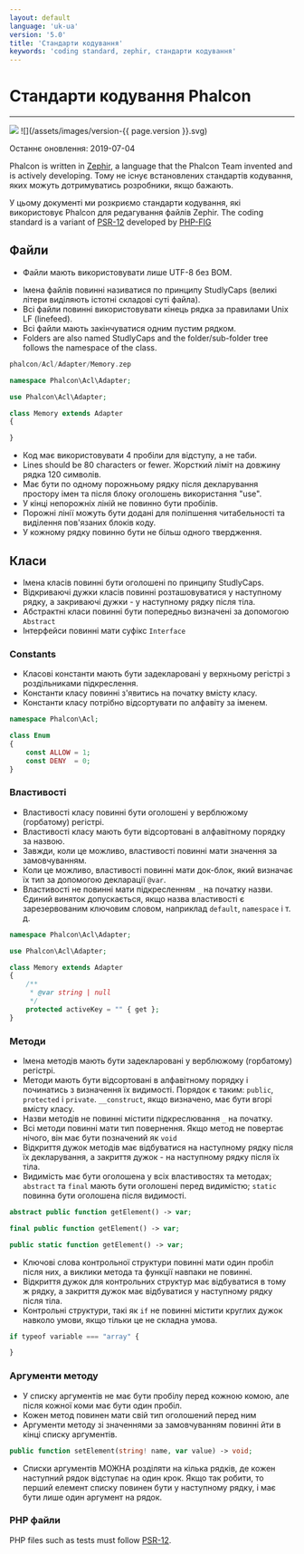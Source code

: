 ```yaml
---
layout: default
language: 'uk-ua'
version: '5.0'
title: 'Стандарти кодування'
keywords: 'coding standard, zephir, стандарти кодування'
---
```


# Стандарти кодування Phalcon
- - -
![](/assets/images/document-status-stable-success.svg) ![](/assets/images/version-{{ page.version }}.svg)

Останнє оновлення: 2019-07-04

Phalcon is written in [Zephir][zephir], a language that the Phalcon Team invented and is actively developing. Тому не існує встановлених стандартів кодування, яких можуть дотримуватись розробники, якщо бажають.

У цьому документі ми розкриємо стандарти кодування, які використовує Phalcon для редагування файлів Zephir. The coding standard is a variant of [PSR-12][psr-12] developed by [PHP-FIG][php-fig]

## Файли
* Файли мають використовувати лише UTF-8 без BOM.
- Імена файлів повинні називатися по принципу StudlyCaps (великі літери виділяють істотні складові суті файла).
- Всі файли повинні використовувати кінець рядка за правилами Unix LF (linefeed).
- Всі файли мають закінчуватися одним пустим рядком.
- Folders are also named StudlyCaps and the folder/sub-folder tree follows the namespace of the class.

```php
phalcon/Acl/Adapter/Memory.zep
```

```php
namespace Phalcon\Acl\Adapter;

use Phalcon\Acl\Adapter;

class Memory extends Adapter
{

}
```

- Код має використовувати 4 пробіли для відступу, а не таби.
- Lines should be 80 characters or fewer. Жорсткий ліміт на довжину рядка 120 символів.
- Має бути по одному порожньому рядку після декларування простору імен та після блоку оголошень використання "use".
- У кінці непорожніх ліній не повинно бути пробілів.
- Порожні лінії можуть бути додані для поліпшення читабельності та виділення пов'язаних блоків коду.
- У кожному рядку повинно бути не більш одного твердження.

## Класи
- Імена класів повинні бути оголошені по принципу StudlyCaps.
- Відкриваючі дужки класів повинні розташовуватися у наступному рядку, а закриваючі дужки - у наступному рядку після тіла.
- Абстрактні класи повинні бути попередньо визначені за допомогою `Abstract`
- Інтерфейси повинні мати суфікс `Interface`

### Constants
- Класові константи мають бути задекларовані у верхньому регістрі з роздільниками підкреслення.
- Константи класу повинні з'явитись на початку вмісту класу.
- Константи класу потрібно відсортувати по алфавіту за іменем.

```php
namespace Phalcon\Acl;

class Enum
{
    const ALLOW = 1;
    const DENY  = 0;
}
```

### Властивості
- Властивості класу повинні бути оголошені у верблюжому (горбатому) регістрі.
- Властивості класу мають бути відсортовані в алфавітному порядку за назвою.
- Завжди, коли це можливо, властивості повинні мати значення за замовчуванням.
- Коли це можливо, властивості повинні мати док-блок, який визначає їх тип за допомогою декларації `@var`.
- Властивості не повинні мати підкресленням `_` на початку назви. Єдиний виняток допускається, якщо назва властивості є зарезервованим ключовим словом, наприклад `default`, `namespace` і т. д.

```php
namespace Phalcon\Acl\Adapter;

use Phalcon\Acl\Adapter;

class Memory extends Adapter
{
    /**
     * @var string | null
     */
    protected activeKey = "" { get };
}
```

### Методи
- Імена методів мають бути задекларовані у верблюжому (горбатому) регістрі.
- Методи мають бути відсортовані в алфавітному порядку і починатись з визначення їх видимості. Порядок є таким: `public`, `protected` і `private`. `__construct`, якщо визначено, має бути вгорі вмісту класу.
- Назви методів не повинні містити підкреслювання `_` на початку.
- Всі методи повинні мати тип повернення. Якщо метод не повертає нічого, він має бути позначений як `void`
- Відкриття дужок методів має відбуватися на наступному рядку після їх декларування, а закриття дужок - на наступному рядку після їх тіла.
- Видимість має бути оголошена у всіх властивостях та методах; `abstract` та `final` мають бути оголошені перед видимістю; `static` повинна бути оголошена після видимості.

```php
abstract public function getElement() -> var;

final public function getElement() -> var;

public static function getElement() -> var;
```

- Ключові слова контрольної структури повинні мати один пробіл після них, а виклики метода та функції навпаки не повинні.
- Відкриття дужок для контрольних структур має відбуватися в тому ж рядку, а закриття дужок має відбуватися у наступному рядку після тіла.
- Контрольні структури, такі як `if` не повинні містити круглих дужок навколо умови, якщо тільки це не складна умова.

```php
if typeof variable === "array" {

}
```

### Аргументи методу
- У списку аргументів не має бути пробілу перед кожною комою, але після кожної коми має бути один пробіл.
- Кожен метод повинен мати свій тип оголошений перед ним
- Аргументи методу зі значеннями за замовчуванням повинні йти в кінці списку аргументів.

```php
public function setElement(string! name, var value) -> void;
```

- Списки аргументів МОЖНА розділяти на кілька рядків, де кожен наступний рядок відступає на один крок. Якщо так робити, то перший елемент списку повинен бути у наступному рядку, і має бути лише один аргумент на рядок.

### PHP файли
PHP files such as tests must follow [PSR-12][psr-12].


[php-fig]: https://www.php-fig.org/
[psr-12]: https://www.php-fig.org/psr/psr-12/
[zephir]: https://zephir-lang.com
